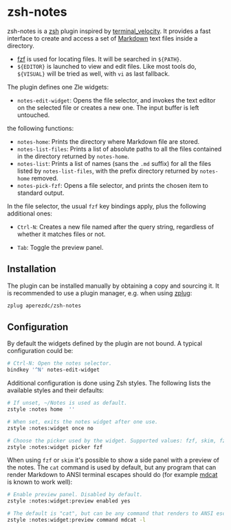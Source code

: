 # zsh-notes

zsh-notes is a [zsh](http://www.zsh.org/) plugin inspired by
[terminal_velocity](https:/A/www.seanh.cc/terminal_velocity/). It provides a
fast interface to create and access a set of
[Markdown](https://en.wikipedia.org/wiki/Markdown) text files inside a
directory.

- [fzf](https://github.com/junegunn/fzf) is used for locating files. It
  will be searched in `${PATH}`.
- `${EDITOR}` is launched to view and edit files. Like most tools do,
  `${VISUAL}` will be tried as well, with `vi` as last fallback.

The plugin defines one Zle widgets:

- `notes-edit-widget`: Opens the file selector, and invokes the text
  editor on the selected file or creates a new one. The input buffer is
  left untouched.

the following functions:

- `notes-home`: Prints the directory where Markdown file are stored.
- `notes-list-files`: Prints a list of absolute paths to all the files
  contained in the directory returned by `notes-home`.
- `notes-list`: Prints a list of names (sans the `.md` suffix) for all
  the files listed by `notes-list-files`, with the prefix directory
  returned by `notes-home` removed.
- `notes-pick-fzf`: Opens a file selector, and prints the chosen item
  to standard output.

In the file selector, the usual `fzf` key bindings apply, plus the following
additional ones:

- `Ctrl-N`: Creates a new file named after the query string, regardless
  of whether it matches files or not.

- `Tab`: Toggle the preview panel.


## Installation

The plugin can be installed manually by obtaining a copy and sourcing it.
It is recommended to use a plugin manager, e.g. when using
[zplug](https://github.com/zplug/zplug):

```sh
zplug aperezdc/zsh-notes
```


## Configuration

By default the widgets defined by the plugin are not bound. A typical
configuration could be:

```sh
# Ctrl-N: Open the notes selector.
bindkey '^N' notes-edit-widget
```

Additional configuration is done using Zsh styles. The following lists
the available styles and their defaults:

```sh
# If unset, ~/Notes is used as default.
zstyle :notes home  ''

# When set, exits the notes widget after one use.
zstyle :notes:widget once no

# Choose the picker used by the widget. Supported values: fzf, skim, fzy.
zstyle :notes:widget picker fzf
```

When using `fzf` or `skim` it's possible to show a side panel with a preview
of the notes. The `cat` command is used by default, but any program that can
render Markdown to ANSI terminal escapes should do (for example
[mdcat](https://github.com/lunaryorn/mdcat) is known to work well):

```sh
# Enable preview panel. Disabled by default.
zstyle :notes:widget:preview enabled yes

# The default is "cat", but can be any command that renders to ANSI escapes.
zstyle :notes:widget:preview command mdcat -l
```

